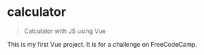 # calculator

> Calculator with JS using Vue

This is my first Vue project.
It is for a challenge on FreeCodeCamp.


